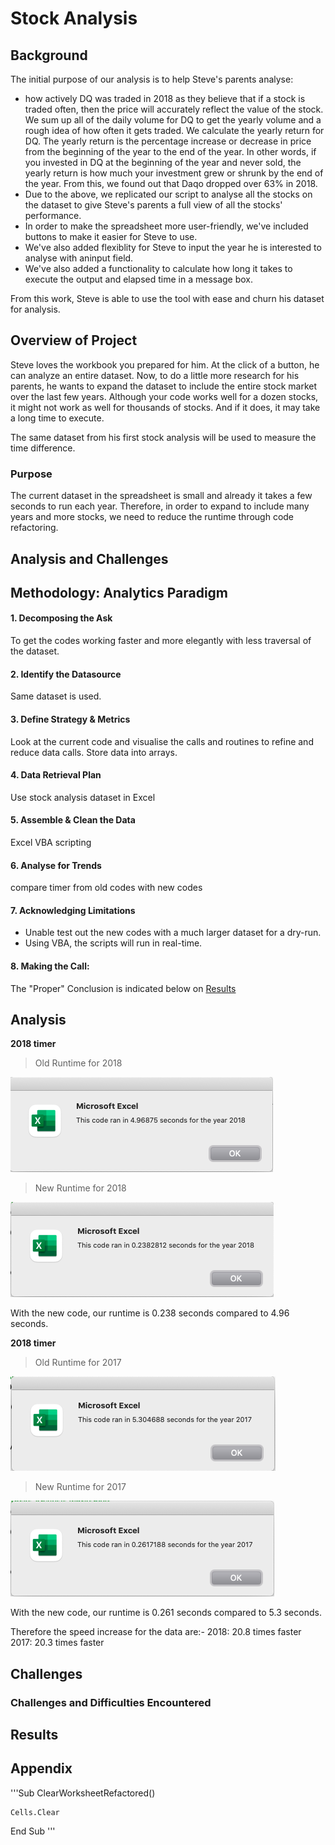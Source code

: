 # Stock Analysis

## Background
The initial purpose of our analysis is to help Steve's parents analyse:
* how actively DQ was traded in 2018 as they believe that if a stock is traded often, then the price will accurately reflect the value of the stock. We sum up all of the daily volume for DQ to get the yearly volume and a rough idea of how often it gets traded. We calculate the yearly return for DQ. The yearly return is the percentage increase or decrease in price from the beginning of the year to the end of the year. In other words, if you invested in DQ at the beginning of the year and never sold, the yearly return is how much your investment grew or shrunk by the end of the year.
From this, we found out that Daqo dropped over 63% in 2018.
* Due to the above, we replicated our script to analyse all the stocks on the dataset to give Steve's parents a full view of all the stocks' performance.
* In order to make the spreadsheet more user-friendly, we've included buttons to make it easier for Steve to use.
* We've also added flexiblity for Steve to input the year he is interested to analyse with aninput field.
* We've also added a functionality to calculate how long it takes to execute the output and elapsed time in a message box.

From this work, Steve is able to use the tool with ease and churn his dataset for analysis.

## Overview of Project

Steve loves the workbook you prepared for him. At the click of a button, he can analyze an entire dataset. Now, to do a little more research for his parents, he wants to expand the dataset to include the entire stock market over the last few years. Although your code works well for a dozen stocks, it might not work as well for thousands of stocks. And if it does, it may take a long time to execute.

The same dataset from his first stock analysis will be used to measure the time difference.

### Purpose
The current dataset in the spreadsheet is small and already it takes a few seconds to run each year. Therefore, in order to expand to include many years and more stocks, we need to reduce the runtime through code refactoring.

## Analysis and Challenges

## Methodology: Analytics Paradigm

#### 1. Decomposing the Ask
To get the codes working faster and more elegantly with less traversal of the dataset.

#### 2. Identify the Datasource
Same dataset is used.

#### 3. Define Strategy & Metrics
Look at the current code and visualise the calls and routines to refine and reduce data calls.
Store data into arrays.

#### 4. Data Retrieval Plan
Use stock analysis dataset in Excel

#### 5. Assemble & Clean the Data
Excel VBA scripting

#### 6. Analyse for Trends
compare timer from old codes with new codes


#### 7. Acknowledging Limitations
* Unable test out the new codes with a much larger dataset for a dry-run.
* Using VBA, the scripts will run in real-time.

#### 8. Making the Call:
The "Proper" Conclusion is indicated below on [Results](#results)

## Analysis

**2018 timer**

>Old Runtime for 2018

![Old Runtime for 2018](resources/2018_timer.png)

>New Runtime for 2018

![New Runtime for 2018](resources/VBA_Challenge_2018.png)



With the new code, our runtime is 0.238 seconds compared to 4.96 seconds.

**2018 timer**

>Old Runtime for 2017

![Old Runtime for 2017](resources/2017_timer.png)

>New Runtime for 2017

![New Runtime for 2017](resources/VBA_Challenge_2017.png)

With the new code, our runtime is 0.261 seconds compared to 5.3 seconds.

Therefore the speed increase for the data are:-
2018: 20.8 times faster
2017: 20.3 times faster


## Challenges

### Challenges and Difficulties Encountered


## Results

## Appendix
'''Sub ClearWorksheetRefactored()

    Cells.Clear

End Sub
'''
